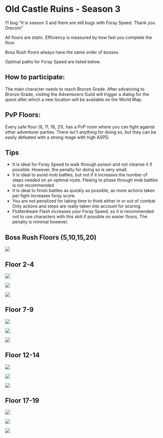 # Old Castle Ruins - Season 3

!!! bug "It is season 3 and there are still bugs with Foray Speed. Thank you Drecom"

All floors are static. Efficiency is measured by how fast you complete the floor.

Boss Rush floors always have the same order of bosses.

Optimal paths for Foray Speed are listed below.

## How to participate:
The main character needs to reach Bronze Grade. After advancing to Bronze Grade, visiting the Adventurers Guild will trigger a dialog for the quest after which a new location will be available on the World Map.

## PvP Floors:
Every safe floor (6, 11, 16, 21), has a PvP room where you can fight against other adventurer parties. There isn't anything for doing so, but they can be easily defeated with a strong mage with high ASPD.

## Tips

- It is ideal for Foray Speed to walk through poison and not cleanse it if possible. However, the penalty for doing so is very small.
- It is ideal to avoid mob battles, but not if it increases the number of steps needed on an optimal route. Fleeing to phase through mob battles is not recommended.
- It is ideal to finish battles as quickly as possible, as more actions taken per fight increases foray score.
- You are not penalized for taking time to think either in or out of combat. Only actions and steps are really taken into account for scoring.
- Flutterdream Flash increases your Foray Speed, so it is recommended not to use characters with this skill if possible on easier floors. The penalty is minimal however.

## Boss Rush Floors (5,10,15,20)

![](img/boss-rush.png)

## Floor 2-4
![](img/s3-f2.png)

![](img/s3-f3.png)

![](img/s3-f4.png)

## Floor 7-9
![](img/s3-f7.png)

![](img/s3-f8.png)

![](img/s3-f9.png)

## Floor 12-14
![](img/s3-f12.png)

![](img/s3-f13.png)

![](img/s3-f14.png)

## Floor 17-19

![](img/s3-f17.png)

![](img/s3-f18.png)

![](img/s3-f19.png)
